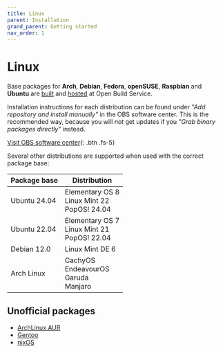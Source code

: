 ```yaml
---
title: Linux
parent: Installation
grand_parent: Getting started
nav_order: 1
---
```


# Linux

Base packages for **Arch**, **Debian**, **Fedora**, **openSUSE**, **Raspbian** and **Ubuntu** are
[built](https://build.opensuse.org/package/show/home:manuelschneid3r/albert) and
[hosted](http://download.opensuse.org/repositories/home:/manuelschneid3r/) at Open Build Service.

Installation instructions for each distribution can be found under *"Add repository and install manually"* in the OBS software center.
This is the recommended way, because you will _not_ get updates if you *"Grab binary packages directly"* instead.

[Visit OBS software center](https://software.opensuse.org/download/package.iframe?project=home:manuelschneid3r&package=albert&acolor=00cccc&hcolor=00aaaa&locale=en){: .btn .fs-5}

Several other distributions are supported when used with the correct package base:

| Package base | Distribution                                     |
|--------------|--------------------------------------------------|
| Ubuntu 24.04 | Elementary OS 8<br>Linux Mint 22<br>PopOS! 24.04 |
| Ubuntu 22.04 | Elementary OS 7<br>Linux Mint 21<br>PopOS! 22.04 |    
| Debian 12.0  | Linux Mint DE 6                                  |
| Arch Linux   | CachyOS<br>EndeavourOS<br>Garuda<br>Manjaro      |

## Unofficial packages

- [ArchLinux AUR](https://aur.archlinux.org/packages/albert)
- [Gentoo](https://gpo.zugaina.org/x11-misc/albert)
- [nixOS](https://search.nixos.org/packages?channel=unstable&from=0&size=50&sort=relevance&type=packages&query=albert)
